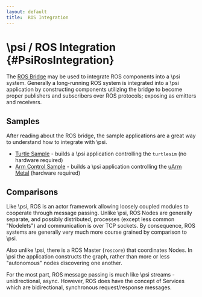 ```yaml
---
layout: default
title:  ROS Integration
---
```


# \\psi / ROS Integration {#PsiRosIntegration}

The [ROS Bridge](https://github.com/Microsoft/psi/tree/master/Sources/Integrations/ROS/Microsoft.Psi.ROS) may be used to integrate ROS components into a \\psi system.
Generally a long-running ROS system is integrated into a \\psi application by constructing components utilizing the bridge to become proper publishers and subscribers over ROS protocols; exposing as emitters and receivers.

## Samples

After reading about the ROS bridge, the sample applications are a great way to understand how to integrate with \\psi.

* [Turtle Sample](https://github.com/Microsoft/psi/blob/master/Samples/PsiRosTurtleSample) - builds a \\psi application controlling the `turtlesim` (no hardware required)
* [Arm Control Sample](https://github.com/Microsoft/psi/blob/master/Samples/ArmControlROSSample) - builds a \\psi application controlling the [uArm Metal](http://ufactory.cc/#/en/uarm1) (hardware required)

## Comparisons

Like \\psi, ROS is an actor framework allowing loosely coupled modules to cooperate through message passing.
Unlike \\psi, ROS Nodes are generally separate, and possibly distributed, processes (except less common "Nodelets") and communication is over TCP sockets.
By consequence, ROS systems are generally very much more course grained by comparison to \\psi.

Also unlike \\psi, there is a ROS Master (`roscore`) that coordinates Nodes. In \\psi the application constructs the graph, rather than more or less "autonomous" nodes discovering one another.

For the most part, ROS message passing is much like \\psi streams - unidirectional, async.
However, ROS does have the concept of Services which are bidirectional, synchronous request/response messages.